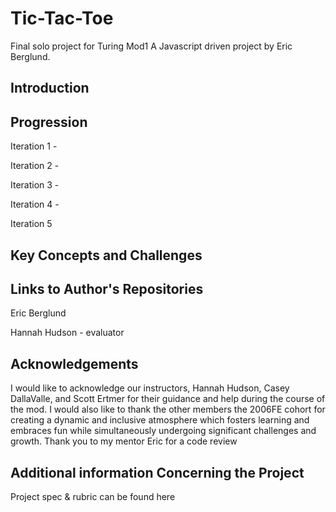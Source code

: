 # Tic-Tac-Toe
Final solo project for Turing Mod1
A Javascript driven project by Eric Berglund.

## Introduction


## Progression

Iteration 1 -


Iteration 2 -




Iteration 3 -




Iteration 4 -



Iteration 5


## Key Concepts and Challenges


## Links to Author's Repositories


Eric Berglund

Hannah Hudson - evaluator

## Acknowledgements

I would like to acknowledge our instructors, Hannah Hudson, Casey DallaValle, and Scott Ertmer for their guidance and help during the course of the mod. I would also like to thank the other members the 2006FE cohort for creating a dynamic and inclusive atmosphere which fosters learning and embraces fun while simultaneously undergoing significant challenges and growth. Thank you to my mentor Eric for a code review

## Additional information Concerning the Project

Project spec & rubric can be found here
